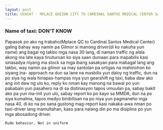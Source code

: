 ```yaml
---
layout: post
title: UVA597 - MPLACE QUEZON CITY TO CARDINAL SANTOS MEDICAL CENTER SAN JUAN
---
```


### Name of taxi: DON'T KNOW 

Papasok po ako ng trabaho(Mplace QC to Cardinal Santos Medical Center) galing bahay way namin pa Gilmor si manong driver(di ko nakuha yun name) ang bagal ng takbo mga nasa 30 lang, di naman traffic ng alala akong ma late kaya tinuturoan ko siya saan dumaan para mapabilis kasi sinasadya niyang ma stock sa mga ibang sasakyan para mabagal lang ang takbo, way namin pa gilmor sa may santolan pa ortigas na mahinohon ko siyang ina-
 approach  na dun sa lane na masbilis yun daloy ng traffic, dun na po siya ng wala hinapas-hampas niya yun gearshift ng taxi, baba daw ako ang init daw ng ulo ko, reply ko nman kay manong na bawal po yun pababain yun pasahero na di sa distinasyon tapos umuulan pa, sabay bakit ako pa yun ma-init yun ulo, sabay report ko po kayo sa MMDA, dun na po siya kumalma, tapos medyo binibilisan na po niya yun pagmaneho mga nasa 40, di ko na po sana gustong mag-report kasi nakaka-awa nman po taxi-driver lang mamultahan, kaso para nalang din po ma disiplina po yun mga abosadong driver.

```Rude behavior, Not in uniform```
